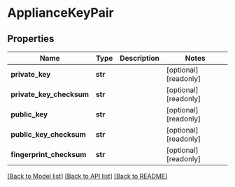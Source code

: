 # ApplianceKeyPair


## Properties
Name | Type | Description | Notes
------------ | ------------- | ------------- | -------------
**private_key** | **str** |  | [optional] [readonly] 
**private_key_checksum** | **str** |  | [optional] [readonly] 
**public_key** | **str** |  | [optional] [readonly] 
**public_key_checksum** | **str** |  | [optional] [readonly] 
**fingerprint_checksum** | **str** |  | [optional] [readonly] 

[[Back to Model list]](../README.md#documentation-for-models) [[Back to API list]](../README.md#documentation-for-api-endpoints) [[Back to README]](../README.md)


